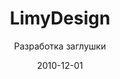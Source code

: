 ---
title: LimyDesign
subtitle: Разработка заглушки
layout: default
modal-id: 20
date: 2010-12-01
img: limydesign.png
thumbnail: limydesign-thumbnail.png
alt: image-alt
project-date: Декабрь 2010
client: LimyDesign Studio
category: Разработка заглушки
description: Ну, надо было сделать временную заглушку для нашей дизайн студии, которая кстати оказалась вполне себе постоянной, а не временной, на протяжении аж 4 лет. Однако у всего временного есть своё время и она прослужила нам долго и счастливо!

---